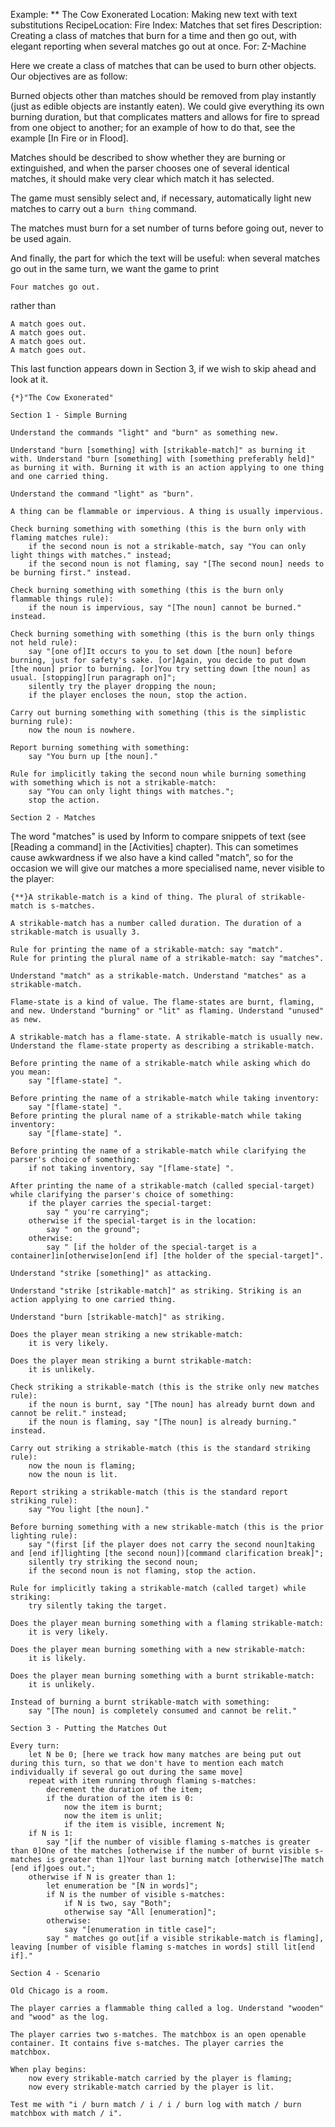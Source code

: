 Example: ** The Cow Exonerated
Location: Making new text with text substitutions
RecipeLocation: Fire
Index: Matches that set fires
Description: Creating a class of matches that burn for a time and then go out, with elegant reporting when several matches go out at once.
For: Z-Machine

  
Here we create a class of matches that can be used to burn other objects. Our objectives are as follow:

  
Burned objects other than matches should be removed from play instantly (just as edible objects are instantly eaten). We could give everything its own burning duration, but that complicates matters and allows for fire to spread from one object to another; for an example of how to do that, see the example [In Fire or in Flood].

  
Matches should be described to show whether they are burning or extinguished, and when the parser chooses one of several identical matches, it should make very clear which match it has selected.

  
The game must sensibly select and, if necessary, automatically light new matches to carry out a ``burn thing`` command.

  
The matches must burn for a set number of turns before going out, never to be used again.

  
And finally, the part for which the text will be useful: when several matches go out in the same turn, we want the game to print

  

``` inform7
Four matches go out.
```

  
rather than

  

``` inform7
A match goes out.
A match goes out.
A match goes out.
A match goes out.
```

  
This last function appears down in Section 3, if we wish to skip ahead and look at it.

  

``` inform7
{*}"The Cow Exonerated"

Section 1 - Simple Burning

Understand the commands "light" and "burn" as something new.

Understand "burn [something] with [strikable-match]" as burning it with. Understand "burn [something] with [something preferably held]" as burning it with. Burning it with is an action applying to one thing and one carried thing.

Understand the command "light" as "burn".

A thing can be flammable or impervious. A thing is usually impervious.

Check burning something with something (this is the burn only with flaming matches rule):
	if the second noun is not a strikable-match, say "You can only light things with matches." instead;
	if the second noun is not flaming, say "[The second noun] needs to be burning first." instead.

Check burning something with something (this is the burn only flammable things rule):
	if the noun is impervious, say "[The noun] cannot be burned." instead.

Check burning something with something (this is the burn only things not held rule):
	say "[one of]It occurs to you to set down [the noun] before burning, just for safety's sake. [or]Again, you decide to put down [the noun] prior to burning. [or]You try setting down [the noun] as usual. [stopping][run paragraph on]";
	silently try the player dropping the noun;
	if the player encloses the noun, stop the action.

Carry out burning something with something (this is the simplistic burning rule):
	now the noun is nowhere.

Report burning something with something:
	say "You burn up [the noun]."

Rule for implicitly taking the second noun while burning something with something which is not a strikable-match:
	say "You can only light things with matches.";
	stop the action.

Section 2 - Matches
```

  
The word "matches" is used by Inform to compare snippets of text (see [Reading a command] in the [Activities] chapter). This can sometimes cause awkwardness if we also have a kind called "match", so for the occasion we will give our matches a more specialised name, never visible to the player:

  

``` inform7
{**}A strikable-match is a kind of thing. The plural of strikable-match is s-matches.

A strikable-match has a number called duration. The duration of a strikable-match is usually 3.

Rule for printing the name of a strikable-match: say "match".
Rule for printing the plural name of a strikable-match: say "matches".

Understand "match" as a strikable-match. Understand "matches" as a strikable-match.

Flame-state is a kind of value. The flame-states are burnt, flaming, and new. Understand "burning" or "lit" as flaming. Understand "unused" as new.

A strikable-match has a flame-state. A strikable-match is usually new. Understand the flame-state property as describing a strikable-match.

Before printing the name of a strikable-match while asking which do you mean:
	say "[flame-state] ".

Before printing the name of a strikable-match while taking inventory:
	say "[flame-state] ".
Before printing the plural name of a strikable-match while taking inventory:
	say "[flame-state] ".

Before printing the name of a strikable-match while clarifying the parser's choice of something:
	if not taking inventory, say "[flame-state] ".

After printing the name of a strikable-match (called special-target) while clarifying the parser's choice of something:
	if the player carries the special-target:
		say " you're carrying";
	otherwise if the special-target is in the location:
		say " on the ground";
	otherwise:
		say " [if the holder of the special-target is a container]in[otherwise]on[end if] [the holder of the special-target]".

Understand "strike [something]" as attacking.

Understand "strike [strikable-match]" as striking. Striking is an action applying to one carried thing.

Understand "burn [strikable-match]" as striking.

Does the player mean striking a new strikable-match:
	it is very likely.

Does the player mean striking a burnt strikable-match:
	it is unlikely.

Check striking a strikable-match (this is the strike only new matches rule):
	if the noun is burnt, say "[The noun] has already burnt down and cannot be relit." instead;
	if the noun is flaming, say "[The noun] is already burning." instead.

Carry out striking a strikable-match (this is the standard striking rule):
	now the noun is flaming;
	now the noun is lit.

Report striking a strikable-match (this is the standard report striking rule):
	say "You light [the noun]."

Before burning something with a new strikable-match (this is the prior lighting rule):
	say "(first [if the player does not carry the second noun]taking and [end if]lighting [the second noun])[command clarification break]";
	silently try striking the second noun;
	if the second noun is not flaming, stop the action.

Rule for implicitly taking a strikable-match (called target) while striking:
	try silently taking the target.

Does the player mean burning something with a flaming strikable-match:
	it is very likely.

Does the player mean burning something with a new strikable-match:
	it is likely.

Does the player mean burning something with a burnt strikable-match:
	it is unlikely.

Instead of burning a burnt strikable-match with something:
	say "[The noun] is completely consumed and cannot be relit."

Section 3 - Putting the Matches Out

Every turn:
	let N be 0; [here we track how many matches are being put out during this turn, so that we don't have to mention each match individually if several go out during the same move]
	repeat with item running through flaming s-matches:
		decrement the duration of the item;
		if the duration of the item is 0:
			now the item is burnt;
			now the item is unlit;
			if the item is visible, increment N;
	if N is 1:
		say "[if the number of visible flaming s-matches is greater than 0]One of the matches [otherwise if the number of burnt visible s-matches is greater than 1]Your last burning match [otherwise]The match [end if]goes out.";
	otherwise if N is greater than 1:
		let enumeration be "[N in words]";
		if N is the number of visible s-matches:
			if N is two, say "Both";
			otherwise say "All [enumeration]";
		otherwise:
			say "[enumeration in title case]";
		say " matches go out[if a visible strikable-match is flaming], leaving [number of visible flaming s-matches in words] still lit[end if]."

Section 4 - Scenario

Old Chicago is a room.

The player carries a flammable thing called a log. Understand "wooden" and "wood" as the log.

The player carries two s-matches. The matchbox is an open openable container. It contains five s-matches. The player carries the matchbox.

When play begins:
	now every strikable-match carried by the player is flaming;
	now every strikable-match carried by the player is lit.

Test me with "i / burn match / i / i / burn log with match / burn matchbox with match / i".
```

